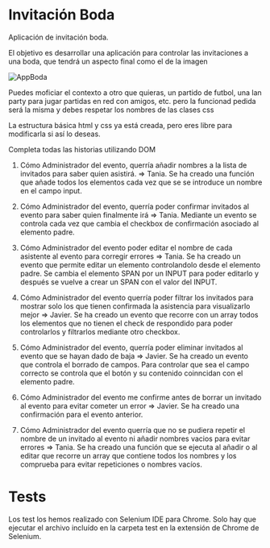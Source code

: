 # Invitación Boda

Aplicación de invitación boda.

El objetivo es desarrollar una aplicación para controlar las invitaciones a una boda, que tendrá un aspecto final como el de la imagen

![AppBoda](images/appBoda.png)

Puedes moficiar el contexto a otro que quieras, un partido de futbol, una lan party para jugar partidas en red con amigos, etc. 
pero la funcionad pedida será la misma y debes respetar los nombres de las clases css

La estructura básica html y css ya está creada, pero eres libre para modificarla si así lo deseas.

Completa todas las historias utilizando DOM

1) Cómo Administrador del evento, querría añadir nombres a la lista de invitados para saber quien asistirá. => Tania. Se ha creado una función que añade todos los elementos cada vez que se se introduce un nombre en el campo input.

2) Cómo Administrador del evento, querría poder confirmar invitados al evento para saber quien finalmente irá => Tania. Mediante un evento se controla cada vez que cambia el checkbox de confirmación asociado al elemento padre.

3) Cómo Administrador del evento poder editar el nombre de cada asistente al evento para corregir errores => Tania. Se ha creado un evento que permite editar un elemento controlandolo desde el elemento padre. Se cambia el elemento SPAN por un INPUT para poder editarlo y después se vuelve a crear un SPAN con el valor del INPUT.

4) Cómo Administrador del evento querría poder filtrar los invitados para mostrar solo los que tienen confirmada la asistencia para visualizarlo mejor => Javier. Se ha creado un evento que recorre con un array todos los elementos que no tienen el check de respondido para poder controlarlos y filtrarlos mediante otro checkbox.

5) Cómo Administrador del evento, querría poder eliminar invitados al evento que se hayan dado de baja => Javier. Se ha creado un evento que controla el borrado de campos. Para controlar que sea el campo correcto se controla que el botón y su contenido coinncidan con el elemento padre.

6) Cómo Administrador del evento me confirme antes de borrar un invitado al evento para evitar cometer un error => Javier. Se ha creado una confirmación para el evento anterior.

7) Cómo Administrador del evento querría que no se pudiera repetir el nombre de un invitado al evento ni añadir nombres vacios para evitar errores => Tania. Se ha creado una función que se ejecuta al añadir o al editar que recorre un array que contiene todos los nombres y los comprueba para evitar repeticiones o nombres vacíos.


# Tests

Los test los hemos realizado con Selenium IDE para Chrome. Solo hay que ejecutar el archivo incluído en la carpeta test en la extensión de Chrome de Selenium.

